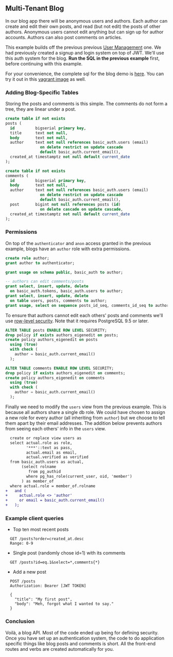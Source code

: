## Multi-Tenant Blog

In our blog app there will be anonymous users and authors. Each
author can create and edit their own posts, and read (but not edit)
the posts of other authors. Anonymous users cannot edit anything
but can sign up for author accounts. Authors can also post comments
on articles.

This example builds off the previous previous [User Management](users/)
one. We had previously created a signup and login system on top of
JWT. We'll use this auth system for the blog. **Run the SQL in the
previous example** first, before continuing with this example.

For your convenience, the complete sql for the blog demo is
[here](https://github.com/begriffs/postgrest/blob/master/schema-templates/blog.sql).
You can try it out in this [vagrant
image](https://github.com/ruslantalpa/blogdemo) as well.

### Adding Blog-Specific Tables

Storing the posts and comments is this simple. The comments do not
form a tree, they are linear under a post.

```sql
create table if not exists
posts (
  id         bigserial primary key,
  title      text not null,
  body       text not null,
  author     text not null references basic_auth.users (email)
               on delete restrict on update cascade
               default basic_auth.current_email(),
  created_at timestamptz not null default current_date
);

create table if not exists
comments (
  id         bigserial primary key,
  body       text not null,
  author     text not null references basic_auth.users (email)
               on delete restrict on update cascade
               default basic_auth.current_email(),
  post       bigint not null references posts (id)
               on delete cascade on update cascade,
  created_at timestamptz not null default current_date
);
```

### Permissions

On top of the `authenticator` and `anon` access granted in the
previous example, blogs have an `author` role with extra permissions.

```sql
create role author;
grant author to authenticator;

grant usage on schema public, basic_auth to author;

-- authors can edit comments/posts
grant select, insert, update, delete
  on basic_auth.tokens, basic_auth.users to author;
grant select, insert, update, delete
  on table users, posts, comments to author;
grant usage, select on sequence posts_id_seq, comments_id_seq to author;
```

To ensure that authors cannot edit each others' posts and comments
we'll use [row-level
security](http://www.postgresql.org/docs/9.5/static/ddl-rowsecurity.html).
Note that it requires PostgreSQL 9.5 or later.

```sql
ALTER TABLE posts ENABLE ROW LEVEL SECURITY;
drop policy if exists authors_eigenedit on posts;
create policy authors_eigenedit on posts
  using (true)
  with check (
    author = basic_auth.current_email()
  );

ALTER TABLE comments ENABLE ROW LEVEL SECURITY;
drop policy if exists authors_eigenedit on comments;
create policy authors_eigenedit on comments
  using (true)
  with check (
    author = basic_auth.current_email()
  );
```

Finally we need to modify the `users` view from the previous example.
This is because all authors share a single db role. We could have
chosen to assign a new role for every author (all inheriting from
`author`) but we choose to tell them apart by their email addresses.
The addition below prevents authors from seeing each others' info
in the `users` view.


```diff
  create or replace view users as
  select actual.role as role,
         '***'::text as pass,
         actual.email as email,
         actual.verified as verified
  from basic_auth.users as actual,
       (select rolname
          from pg_authid
         where pg_has_role(current_user, oid, 'member')
       ) as member_of
  where actual.role = member_of.rolname
+   and (
+     actual.role <> 'author'
+     or email = basic_auth.current_email()
+   );
```

### Example client queries

* Top ten most recent posts

```HTTP
  GET /posts?order=created_at.desc
  Range: 0-9
```

* Single post (randomly chose id=1) with its comments

```HTTP
  GET /posts?id=eq.1&select=*,comments{*}
```

* Add a new post

```HTTP
  POST /posts
  Authorization: Bearer [JWT TOKEN]

  {
    "title": "My first post",
    "body": "Meh, forgot what I wanted to say."
  }
```

### Conclusion

Voilà, a blog API. Most of the code ended up being for defining
security. Once you have set up an authentication system, the code
to do application specific things like blog posts and comments is
short.  All the front-end routes and verbs are created automatically
for you.
